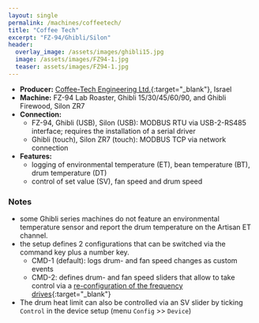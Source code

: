 ```yaml
---
layout: single
permalink: /machines/coffeetech/
title: "Coffee Tech"
excerpt: "FZ-94/Ghibli/Silon"
header:
  overlay_image: /assets/images/ghibli15.jpg
  image: /assets/images/FZ94-1.jpg
  teaser: assets/images/FZ94-1.jpg
---
```

* __Producer:__ [Coffee-Tech Engineering Ltd.](https://www.coffee-tech.com){:target="_blank"}, Israel
* __Machine:__ FZ-94 Lab Roaster, Ghibli 15/30/45/60/90, and Ghibli Firewood, Silon ZR7
* __Connection:__ 
   * FZ-94, Ghibli (USB), Silon (USB): MODBUS RTU via USB-2-RS485 interface; requires the installation of a serial driver
   * Ghibli (touch), Silon ZR7 (touch): MODBUS TCP via network connection
* __Features:__ 
  - logging of environmental temperature (ET), bean temperature (BT), drum temperature (DT)
  - control of set value (SV), fan speed and drum speed

### Notes

- some Ghibli series machines do not feature an environmental temperature sensor and report the drum temperature on the Artisan ET channel.
- the setup defines 2 configurations that can be switched via the command key plus a number key.
  * CMD-1 (default): logs drum- and fan speed changes as custom events
  * CMD-2: defines drum- and fan speed sliders that allow to take control via a [re-configuration of the frequency drives](https://artisan-roasterscope.blogspot.de/2016/08/fz-94-4-taking-control.html){:target="_blank"}
- The drum heat limit can also be controlled via an SV slider by ticking `Control` in the device setup (menu `Config` >> `Device`)